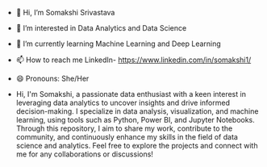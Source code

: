 - 👋 Hi, I’m Somakshi Srivastava
- 👀 I’m interested in Data Analytics and Data Science
- 🌱 I’m currently learning Machine Learning and Deep Learning
- 📫 How to reach me LinkedIn- https://www.linkedin.com/in/somakshi1/ 
- 😄 Pronouns: She/Her

- Hi, I'm Somakshi, a passionate data enthusiast with a keen interest in leveraging data analytics to uncover insights and drive informed decision-making. 
I specialize in data analysis, visualization, and machine learning, using tools such as Python, Power BI, and Jupyter Notebooks. 
Through this repository, I aim to share my work, contribute to the community, and continuously enhance my skills in the field of data science and analytics. 
Feel free to explore the projects and connect with me for any collaborations or discussions!

